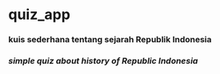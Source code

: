 # quiz_app
### kuis sederhana tentang sejarah Republik Indonesia
### <p><i>simple quiz about history of Republic Indonesia</i></p>

